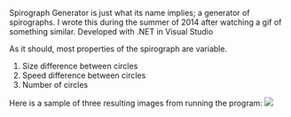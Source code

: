 Spirograph Generator is just what its name implies; a generator of spirographs.
I wrote this during the summer of 2014 after watching a gif of something similar.
Developed with .NET in Visual Studio

As it should, most properties of the spirograph are variable.
  1. Size difference between circles
  2. Speed difference between circles
  3. Number of circles

Here is a sample of three resulting images from running the program:
![](https://raw.githubusercontent.com/jpatomic96/Spirograph-Generator/master/Sample.png)
